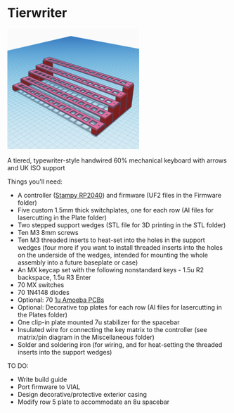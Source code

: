 # Tierwriter

<img src="https://github.com/jyuenger/Tierwriter/blob/9abbb466a296ae63d2cabd3b20eebf0fafaae6d2/documentation/Mockup.png" width="300">


A tiered, typewriter-style handwired 60% mechanical keyboard with arrows and UK ISO support

Things you'll need:
- A controller ([Stampy RP2040](https://keeb.io/products/stampy-rp2040-usb-c-controller-board-for-handwiring)) and firmware (UF2 files in the Firmware folder)
- Five custom 1.5mm thick switchplates, one for each row (AI files for lasercutting in the Plate folder)
- Two stepped support wedges (STL file for 3D printing in the STL folder)
- Ten M3 8mm screws
- Ten M3 threaded inserts to heat-set into the holes in the support wedges (four more if you want to install threaded inserts into the holes on the underside of the wedges, intended for mounting the whole assembly into a future baseplate or case)
- An MX keycap set with the following nonstandard keys - 1.5u R2 backspace, 1.5u R3 Enter
- 70 MX switches
- 70 1N4148 diodes
- Optional: 70 [1u Amoeba PCBs](https://keeb.io/products/amoeba-single-switch-pcbs)
- Optional: Decorative top plates for each row (AI files for lasercutting in the Plates folder)
- One clip-in plate mounted 7u stabilizer for the spacebar
- Insulated wire for connecting the key matrix to the controller (see matrix/pin diagram in the Miscellaneous folder)
- Solder and soldering iron (for wiring, and for heat-setting the threaded inserts into the support wedges)


TO DO:
- Write build guide
- Port firmware to VIAL
- Design decorative/protective exterior casing
- Modify row 5 plate to accommodate an 8u spacebar
